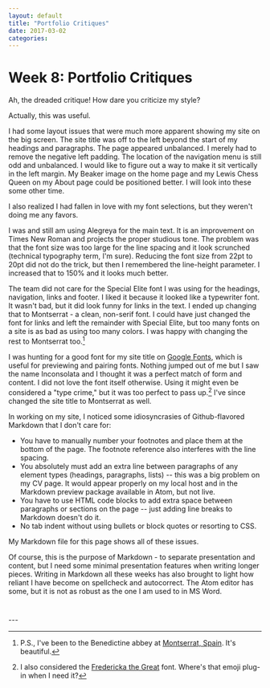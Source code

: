 ```yaml
---
layout: default
title: "Portfolio Critiques"
date: 2017-03-02
categories:
---
```


# Week 8: Portfolio Critiques

Ah, the dreaded critique! How dare you criticize my style?

Actually, this was useful.

I had some layout issues that were much more apparent showing my site on the big screen. The site title was off to the left beyond the start of my headings and paragraphs. The page appeared unbalanced. I merely had to remove the negative left padding. The location of the navigation menu is still odd and unbalanced. I would like to figure out a way to make it sit vertically in the left margin. My Beaker image on the home page and my Lewis Chess Queen on my About page could be positioned better. I will look into these some other time.

I also realized I had fallen in love with my font selections, but they weren't doing me any favors.

I was and still am using Alegreya for the main text. It is an improvement on Times New Roman and projects the proper studious tone. The problem was that the font size was too large for the line spacing and it look scrunched (technical typography term, I'm sure). Reducing the font size from 22pt to 20pt did not do the trick, but then I remembered the line-height parameter. I increased that to 150% and it looks much better.

The team did not care for the Special Elite font I was using for the headings, navigation, links and footer. I liked it because it looked like a typewriter font. It wasn't bad, but it did look funny for links in the text. I ended up changing that to Montserrat - a clean, non-serif font. I could have just changed the font for links and left the remainder with Special Elite, but too many fonts on a site is as bad as using too many colors. I was happy with changing the rest to Montserrat too.[^1]



<!-- <sup id="a1">[1](#fn1)</sup> -->

I was hunting for a good font for my site title on [Google Fonts](https://fonts.google.com), which is useful for previewing and pairing fonts. Nothing jumped out of me but I saw the name Inconsolata and I thought it was a perfect match of form and content. I did not love the font itself otherwise. Using it might even be considered a "type crime," but it was too perfect to pass up.[^2] I've since changed the site title to Montserrat as well.




<!-- <sup id="a2">[2](#fn2)</sup> -->

In working on my site, I noticed some idiosyncrasies of Github-flavored Markdown that I don't care for:
- You have to manually number your footnotes and place them at the bottom of the page. The footnote reference also interferes with the line spacing.
- You absolutely must add an extra line between paragraphs of any element types (headings, paragraphs, lists) -- this was a big problem on my CV page. It would appear properly on my local host and in the Markdown preview package available in Atom, but not live.
- You have to use HTML code blocks to add extra space between paragraphs or sections on the page -- just adding line breaks to Markdown doesn't do it.
- No tab indent without using bullets or block quotes or resorting to CSS.

<!-- without the line break above this comment, the next sentence runs on from the last bullet even though it starts on a new line in the editor - this is an issue with Github-flavored not regular-->
My Markdown file for this page shows all of these issues.

Of course, this is the purpose of Markdown - to separate presentation and content, but I need some minimal presentation features when writing longer pieces. Writing in Markdown all these weeks has also brought to light how reliant I have become on spellcheck and autocorrect. The Atom editor has some, but it is not as robust as the one I am used to in MS Word.


<div class="cv block" style="margin-top:40px"></div>
---
<!--
<a id="fn1"><sup>1</sup></a> P.S., I've been to the Benedictine abbey at [Montserrat, Spain](https://en.wikipedia.org/wiki/Montserrat_(mountain)). It's beautiful.  [↩](#a1) -->

[^1]: P.S., I've been to the Benedictine abbey at [Montserrat, Spain](https://en.wikipedia.org/wiki/Montserrat_(mountain)). It's beautiful.

[^2]: I also considered the [Fredericka the Great](https://fonts.google.com/specimen/Fredericka+the+Great) font. Where's that emoji plug-in when I need it?
